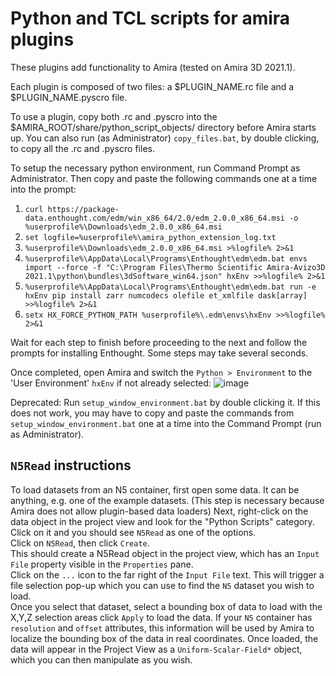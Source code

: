 # Python and TCL scripts for amira plugins

These plugins add functionality to Amira (tested on Amira 3D 2021.1).  

Each plugin is composed of two files: a $PLUGIN_NAME.rc file and a $PLUGIN_NAME.pyscro file.  

To use a plugin, copy both .rc and .pyscro into the $AMIRA_ROOT/share/python_script_objects/ directory before Amira starts up. You can also run (as Administrator) `copy_files.bat`, by double clicking, to copy all the .rc and .pyscro files.

To setup the necessary python environment, run Command Prompt as Administrator. Then copy and paste the following commands one at a time into the prompt:
1. `curl https://package-data.enthought.com/edm/win_x86_64/2.0/edm_2.0.0_x86_64.msi -o %userprofile%\Downloads\edm_2.0.0_x86_64.msi`
2. `set logfile=%userprofile%\amira_python_extension_log.txt`
3. `%userprofile%\Downloads\edm_2.0.0_x86_64.msi >%logfile% 2>&1`
4. `%userprofile%\AppData\Local\Programs\Enthought\edm\edm.bat envs import --force -f "C:\Program Files\Thermo Scientific Amira-Avizo3D 2021.1\python\bundles\3dSoftware_win64.json" hxEnv >>%logfile% 2>&1`
5. `%userprofile%\AppData\Local\Programs\Enthought\edm\edm.bat run -e hxEnv pip install zarr numcodecs olefile et_xmlfile dask[array] >>%logfile% 2>&1`
6. `setx HX_FORCE_PYTHON_PATH %userprofile%\.edm\envs\hxEnv >>%logfile% 2>&1`

Wait for each step to finish before proceeding to the next and follow the prompts for installing Enthought. Some steps may take several seconds.

Once completed, open Amira and switch the `Python > Environment` to the 'User Environment' `hxEnv` if not already selected:
![image](https://user-images.githubusercontent.com/19193291/139340964-56409662-e95f-4d14-8b4d-8a44a847d5b1.png)

Deprecated: Run `setup_window_environment.bat` by double clicking it. If this does not work, you may have to copy and paste the commands from `setup_window_environment.bat` one at a time into the Command Prompt (run as Administrator).

## `N5Read` instructions
To load datasets from an N5 container, first open some data. It can be anything, e.g. one of the example datasets. (This step is necessary because Amira does not allow plugin-based data loaders) 
Next, right-click on the data object in the project view and look for the "Python Scripts" category.  
Click on it and you should see `N5Read` as one of the options.  
Click on `N5Read`, then click `Create`.  
This should create a N5Read object in the project view, which has an `Input File` property visible in the `Properties` pane.  
Click on the `...` icon to the far right of the `Input File` text. This will trigger a file selection pop-up which you can use to find the  `N5` dataset you wish to load.  
Once you select that dataset, select a bounding box of data to load with the X,Y,Z selection areas click `Apply` to load the data. If your `N5` container has `resolution` and `offset` attributes, this information will be used by Amira to localize the bounding box of the data in real coordinates. Once loaded, the data will appear in the Project View as a `Uniform-Scalar-Field*` object, which you can then manipulate as you wish.  
